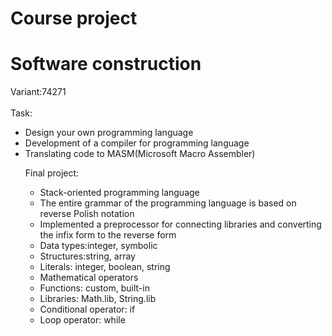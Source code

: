 # Course project
# Software construction
<p>
<a>Variant:74271</a></br></br>
  <a>Task:</a>
  <ul>
    <li>Design your own programming language</li>
    <li>Development of a compiler for programming language</li>
    <li>Translating code to MASM(Microsoft Macro Assembler)</li>
</p>

<p>
  <a>Final project:</a>
  <ul>
    <li>Stack-oriented programming language</li>
    <li>The entire grammar of the programming language is based on reverse Polish notation</li>
    <li>Implemented a preprocessor for connecting libraries and converting the infix form to the reverse form</li>
    <li>Data types:integer, symbolic</li>
    <li>Structures:string, array</li>
    <li>Literals: integer, boolean, string</li>
    <li>Mathematical operators</li>
    <li>Functions: custom, built-in</li>
    <li>Libraries: Math.lib, String.lib</li>
    <li>Conditional operator: if</li>
    <li>Loop operator: while</li>
  </ul>
</p>
